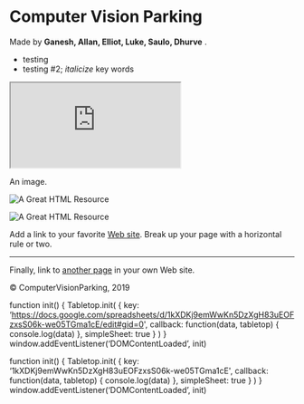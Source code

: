 <html>

<head>
<title>Computer Vision Parking</title>
</head>

<body>
<h1>Computer Vision Parking</h1>
<p>Made by <b>Ganesh, Allan, Elliot, Luke, Saulo, Dhurve</b> .</p>
<ul>
<li>testing</li>
<li>testing #2; <i>italicize</i> key words</li>
</ul>
 <iframe src="https://docs.google.com/spreadsheets/d/e/2PACX-1vSgQmMuYYJGv2Nb7CHyxyCPTFnzrRdoVIzaQnnqkNw1yaJIk8tIildJO6nawnSsK6snHr11nduev6bi/pubhtml?widget=true&amp;headers=false">
 </iframe>
<p>An image. </p>
<p><img src="https://www.bdcnetwork.com/sites/bdc/files/parking.jpg" alt="A Great HTML Resource"></p>
<p><img src="http://www.gifs-paradise.com/animations/animated-gifs-computers-75.gif" alt="A Great HTML Resource"></p>
<p>Add a link to your favorite <a href="https://www.dummies.com/">Web site</a>.
Break up your page with a horizontal rule or two. </p>
<hr>
<p>Finally, link to <a href="page2.html">another page</a> in your own Web site.</p>

<p>&#169; ComputerVisionParking, 2019</p>

function init() {
 Tabletop.init( { key: ‘https://docs.google.com/spreadsheets/d/1kXDKj9emWwKn5DzXgH83uEOFzxsS06k-we05TGma1cE/edit#gid=0',
 callback: function(data, tabletop) { 
 console.log(data)
 },
 simpleSheet: true } )
}
window.addEventListener(‘DOMContentLoaded’, init)

function init() {
 Tabletop.init( { key: ‘1kXDKj9emWwKn5DzXgH83uEOFzxsS06k-we05TGma1cE',
 callback: function(data, tabletop) { 
 console.log(data)
 },
 simpleSheet: true } )
}
window.addEventListener(‘DOMContentLoaded’, init)

</body>
</html>
